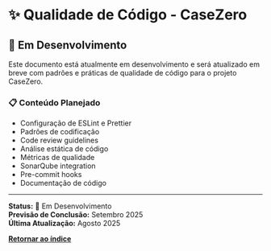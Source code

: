 # ✨ Qualidade de Código - CaseZero

## 🔧 Em Desenvolvimento

Este documento está atualmente em desenvolvimento e será atualizado em breve com padrões e práticas de qualidade de código para o projeto CaseZero.

### 📋 Conteúdo Planejado

- Configuração de ESLint e Prettier
- Padrões de codificação
- Code review guidelines
- Análise estática de código
- Métricas de qualidade
- SonarQube integration
- Pre-commit hooks
- Documentação de código

---

**Status:** 🚧 Em Desenvolvimento  
**Previsão de Conclusão:** Setembro 2025  
**Última Atualização:** Agosto 2025

[**Retornar ao índice**](./README.md)

